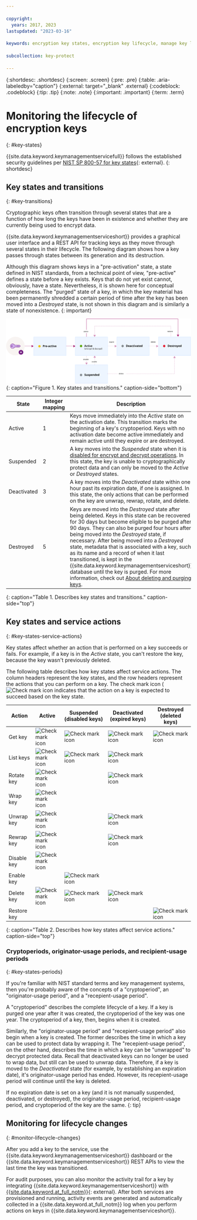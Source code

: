 ```yaml
---

copyright:
  years: 2017, 2023
lastupdated: "2023-03-16"

keywords: encryption key states, encryption key lifecycle, manage key lifecycle

subcollection: key-protect

---
```


{:shortdesc: .shortdesc}
{:screen: .screen}
{:pre: .pre}
{:table: .aria-labeledby="caption"}
{:external: target="_blank" .external}
{:codeblock: .codeblock}
{:tip: .tip}
{:note: .note}
{:important: .important}
{:term: .term}

# Monitoring the lifecycle of encryption keys
{: #key-states}

{{site.data.keyword.keymanagementservicefull}} follows the established security guidelines per [NIST SP 800-57 for key states](https://www.nist.gov/publications/recommendation-key-management-part-1-general-0){: external}.
{: shortdesc}

## Key states and transitions
{: #key-transitions}

Cryptographic keys often transition through several states that are a function of how long the keys have been in existence and whether they are currently being used to encrypt data.

{{site.data.keyword.keymanagementserviceshort}} provides a graphical user interface and a REST API for tracking keys as they move through several states in their lifecycle. The following diagram shows how a key passes through states between its generation and its destruction.

Although this diagram shows keys in a "pre-activation" state, a state defined in NIST standards, from a technical point of view, "pre-active" defines a state before a key exists. Keys that do not yet exist cannot, obviously, have a state. Nevertheless, it is shown here for conceptual completeness. The "purged" state of a key, in which the key material has been permanently shredded a certain period of time after the key has been moved into a _Destroyed_ state, is not shown in this diagram and is similarly a state of nonexistence.
{: important}

![Key states diagram.](../images/key-states.svg){: caption="Figure 1. Key states and transitions." caption-side="bottom"}

| State       | Integer mapping | Description |
| ----------- | --------------- | ----------- |
| Active      |       1         | Keys move immediately into the _Active_ state on the activation date. This transition marks the beginning of a key's cryptoperiod. Keys with no activation date become active immediately and remain active until they expire or are destroyed. |
| Suspended   |       2         | A key moves into the _Suspended_ state when it is [disabled for encrypt and decrypt operations](/docs/key-protect?topic=key-protect-disable-keys). In this state, the key is unable to cryptographically protect data and can only be moved to the _Active_ or _Destroyed_ states. |
| Deactivated |       3         | A key moves into the _Deactivated_ state within one hour past its expiration date, if one is assigned. In this state, the only actions that can be performed on the key are unwrap, rewrap, rotate, and delete. |
| Destroyed   |       5         | Keys are moved into the _Destroyed_ state after being deleted. Keys in this state can be recovered for 30 days but become eligible to be purged after 90 days. They can also be purged four hours after being moved into the _Destroyed_ state, if necessary. After being moved into a _Destroyed_ state, metadata that is associated with a key, such as its name and a record of when it last transitioned, is kept in the {{site.data.keyword.keymanagementserviceshort}} database until the key is purged. For more information, check out [About deleting and purging keys](/docs/key-protect?topic=key-protect-delete-purge-keys). |
{: caption="Table 1. Describes key states and transitions." caption-side="top"}

## Key states and service actions
{: #key-states-service-actions}

Key states affect whether an action that is performed on a key succeeds or fails. For example, if a key is in the _Active_ state, you can't restore the key, because the key wasn't previously deleted.

The following table describes how key states affect service actions. The column headers represent the key states, and the row headers represent the actions that you can perform on a key. The check mark icon (![Check mark icon](../../icons/checkmark-icon.svg) indicates that the action on a key is expected to succeed based on the key state.

| Action      | Active                                             | Suspended (disabled keys)                                         | Deactivated (expired keys)                                       | Destroyed (deleted keys)                                          |
| ----------- | -------------------------------------------------- | -------------------------------------------------- | -------------------------------------------------- | -------------------------------------------------- |
| Get key     | ![Check mark icon](../../icons/checkmark-icon.svg) | ![Check mark icon](../../icons/checkmark-icon.svg) | ![Check mark icon](../../icons/checkmark-icon.svg) | ![Check mark icon](../../icons/checkmark-icon.svg) |
| List keys   | ![Check mark icon](../../icons/checkmark-icon.svg) | ![Check mark icon](../../icons/checkmark-icon.svg) | ![Check mark icon](../../icons/checkmark-icon.svg) |                                                    |
| Rotate key  | ![Check mark icon](../../icons/checkmark-icon.svg) |  | ![Check mark icon](../../icons/checkmark-icon.svg) |                                                    |
| Wrap key    | ![Check mark icon](../../icons/checkmark-icon.svg) |                                                    |                                                    |                                                    |
| Unwrap key  | ![Check mark icon](../../icons/checkmark-icon.svg) |                                                    | ![Check mark icon](../../icons/checkmark-icon.svg) |                                                    |
| Rewrap key  | ![Check mark icon](../../icons/checkmark-icon.svg) |                                                    | ![Check mark icon](../../icons/checkmark-icon.svg) |                                                    |
| Disable key | ![Check mark icon](../../icons/checkmark-icon.svg) |                                                    |                                                    |                                                    |
| Enable key  |                                                    | ![Check mark icon](../../icons/checkmark-icon.svg) |                                                    |                                                    |
| Delete key  | ![Check mark icon](../../icons/checkmark-icon.svg) | ![Check mark icon](../../icons/checkmark-icon.svg) | ![Check mark icon](../../icons/checkmark-icon.svg) |                                                    |
| Restore key |                                                    |                                                    |                                                    | ![Check mark icon](../../icons/checkmark-icon.svg) |
{: caption="Table 2. Describes how key states affect service actions." caption-side="top"}

### Cryptoperiods, originator-usage periods, and recipient-usage periods
{: #key-states-periods}

If you're familiar with NIST standard terms and key management systems, then you're probably aware of the concepts of a "cryptoperiod", an "originator-usage period", and a "recepient-usage period".

A "cryptoperiod" describes the complete lifecycle of a key. If a key is purged one year after it was created, the cryptoperiod of the key was one year. The cryptoperiod of a key, then, begins when it is created.

Similarly, the "originator-usage period" and "recepient-usage period" also begin when a key is created. The former describes the time in which a key can be used to protect data by wrapping it. The "recepient-usage period", on the other hand, describes the time in which a key can be "unwrapped" to decrypt protected data. Recall that deactivated keys can no longer be used to wrap data, but still can be used to unwrap data. Therefore, if a key is moved to the _Deactivated_ state (for example, by establishing an expiration date), it's originator-usage period has ended. However, its recepient-usage period will continue until the key is deleted.

If no expiration date is set on a key (and it is not manually suspended, deactivated, or destroyed), the originator-usage period, recipient-usage period, and cryptoperiod of the key are the same.
{: tip}

## Monitoring for lifecycle changes
{: #monitor-lifecycle-changes}

After you add a key to the service, use the {{site.data.keyword.keymanagementserviceshort}} dashboard or the {{site.data.keyword.keymanagementserviceshort}} REST APIs to view the last time the key was transitioned.

For audit purposes, you can also monitor the activity trail for a key by integrating {{site.data.keyword.keymanagementserviceshort}} with [{{site.data.keyword.at_full_notm}}](/docs/activity-tracker?topic=activity-tracker-getting-started){: external}. After both services are provisioned and running, activity events are generated and automatically collected in a {{site.data.keyword.at_full_notm}} log when you perform actions on keys in {{site.data.keyword.keymanagementserviceshort}}.



